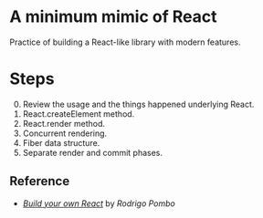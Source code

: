# A minimum mimic of React

Practice of building a React-like library with modern features.

# Steps

0. Review the usage and the things happened underlying React. 
1. React.createElement method.
2. React.render method.
3. Concurrent rendering.
4. Fiber data structure.
5. Separate render and commit phases.

## Reference

- [*Build your own React*](https://pomb.us/build-your-own-react/) by *Rodrigo Pombo*